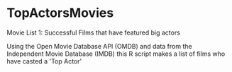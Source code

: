 # TopActorsMovies
Movie List 1: Successful Films that have featured big actors

Using the Open Movie Database API (OMDB) and data from the Independent Movie Database (IMDB) this R script makes a list of films who have casted a 'Top Actor'
